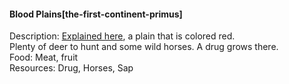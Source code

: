 #### Blood Plains[the-first-continent-primus]

Description: [Explained here](https://www.reddit.com/r/GodhoodWB/comments/fr5ib1/endless_pantheon_turn_3/fluhzvi/), a plain that is colored red.  
Plenty of deer to hunt and some wild horses. A drug grows there.  
Food: Meat, fruit  
Resources: Drug, Horses, Sap


